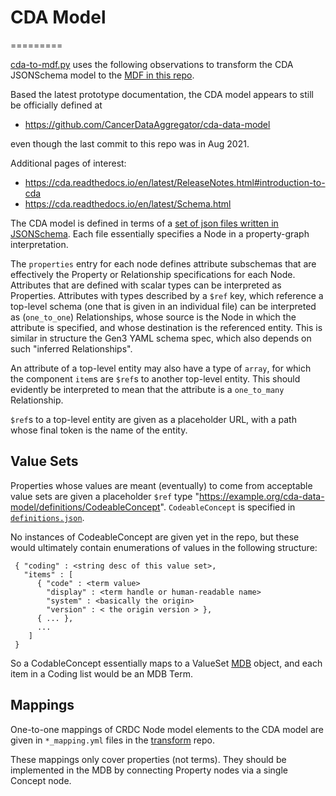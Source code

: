 # CDA Model
=========

[cda-to-mdf.py](./cda-to-mdf.py) uses the following observations to transform the CDA JSONSchema model to the [MDF in this repo](./model-desc/cda-model.yaml).

Based the latest prototype documentation, the CDA model appears to still be officially defined at 

* https://github.com/CancerDataAggregator/cda-data-model

even though the last commit to this repo was in Aug 2021.

Additional pages of interest:
* https://cda.readthedocs.io/en/latest/ReleaseNotes.html#introduction-to-cda
* https://cda.readthedocs.io/en/latest/Schema.html


The CDA model is defined in terms of a [set of json files written in JSONSchema](https://github.com/CancerDataAggregator/cda-data-model/tree/main/src/schema/json). Each file essentially specifies a Node in a property-graph interpretation.

The `properties` entry for each node defines attribute subschemas that are effectively the Property or Relationship specifications for each Node. Attributes that are defined with scalar types can be interpreted as Properties. Attributes with types described by a `$ref` key, which reference a top-level schema (one that is given in an individual file) can be interpreted as (`one_to_one`) Relationships, whose source is the Node in which the attribute is specified, and whose destination is the referenced entity. This is similar in structure the Gen3 YAML schema spec, which also depends on such "inferred Relationships".

An attribute of a top-level entity may also have a type of `array`, for which the component `item`s are `$ref`s to another top-level entity. This should evidently be interpreted to mean that the attribute is a `one_to_many` Relationship. 

`$ref`s to a top-level entity are given as a placeholder URL, with a path whose final token is the name of the entity.


## Value Sets

Properties whose values are meant (eventually) to come from acceptable value sets are given a placeholder `$ref` type "https://example.org/cda-data-model/definitions/CodeableConcept".
`CodeableConcept` is specified in [`definitions.json`](https://github.com/CancerDataAggregator/cda-data-model/blob/main/src/schema/json/definitions.json). 

No instances of CodeableConcept are given yet in the repo, but these would ultimately contain enumerations of values in the following structure:

     { "coding" : <string desc of this value set>,
	   "items" : [
	      { "code" : <term value>
		    "display" : <term handle or human-readable name>
			"system" : <basically the origin>
			"version" : < the origin version > },
		  { ... },
		  ...
		]
	 }

So a CodableConcept essentially maps to a ValueSet [MDB](https://github.com/CBIIT/bento-meta) object, and each item in a Coding list would be an MDB Term.

## Mappings

One-to-one mappings of CRDC Node model elements to the CDA model are given in `*_mapping.yml` files in the [transform](https://github.com/CancerDataAggregator/transform) repo.

These mappings only cover properties (not terms). They should be implemented in the MDB by connecting Property nodes via a single Concept node.

